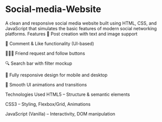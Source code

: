 # Social-media-Website

A clean and responsive social media website built using HTML, CSS, and JavaScript that simulates the basic features of modern social networking platforms.
Features
📝 Post creation with text and image support

💬 Comment & Like functionality (UI-based)

🧑‍🤝‍🧑 Friend request and follow buttons

🔍 Search bar with filter mockup

📱 Fully responsive design for mobile and desktop

🎨 Smooth UI animations and transitions

Technologies Used
HTML5 – Structure & semantic elements

CSS3 – Styling, Flexbox/Grid, Animations

JavaScript (Vanilla) – Interactivity, DOM manipulation


